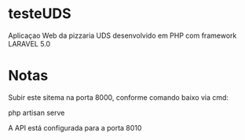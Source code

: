 # testeUDS

Aplicaçao Web da pizzaria UDS desenvolvido em PHP com framework LARAVEL 5.0

# Notas

Subir este sitema na porta 8000, conforme comando baixo via cmd:

php artisan serve 

A API está configurada para a porta 8010

